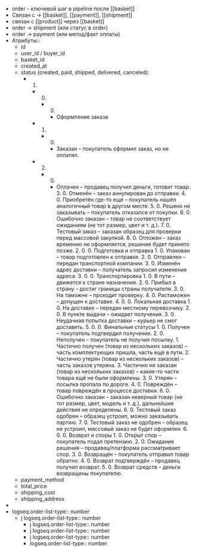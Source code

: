 - order - ключевой шаг в pipeline после [[basket]]
- Связан с → [[basket]], [[payment]], [[shipment]]
- связан с [[product]] через [[basket]]
- order → shipment (или статус в order)
- order → payment (или метод/факт оплаты)
- Атрибуты::
	- id
	- user_id / buyer_id
	- basket_id
	- created_at
	- status (created, paid, shipped, delivered, canceled):
		- 1.
			- 0.
				- 0.
					- Оформление заказа
			- 1.
				- 0.
					- Заказан – покупатель оформил заказ, но не оплатил.
			- 2.
				- 0.
					- Оплачен – продавец получил деньги, готовит товар.
					  3.
					  0. 
					  Отменён – заказ аннулирован до отправки.
					  4.
					  0. 
					  Приобретён где-то ещё – покупатель нашёл аналогичный товар в другом месте.
					  5.
					  0. 
					  Решено не заказывать – покупатель отказался от покупки.
					  6.
					  0. 
					  Ошибочно заказан – товар не соответствует ожиданиям (не тот размер, цвет и т. д.).
					  7.
					  0. 
					  Тестовый заказ – заказан образец для проверки перед массовой закупкой.
					  8.
					  0. 
					  Отложен – заказ временно не оформляется, решение будет принято позже.
					  2.
					  0.
					  0. 
					  Подготовка и отправка
					  1.
					  0. 
					  Упакован – товар подготовлен к отправке.
					  2.
					  0. 
					  Отправлен – передан транспортной компании.
					  3.
					  0. 
					  Изменён адрес доставки – получатель запросил изменение адреса.
					  3.
					  0. 
					  0. 
					  Транспортировка
					  1. 
					  0. 
					  В пути – движется к стране назначения.
					  2. 
					  0. 
					  Прибыл в страну – достиг границы страны получателя.
					  3. 
					  0. 
					  На таможне – проходит проверку.
					  4. 
					  0. 
					  Растаможен – допущен к доставке.
					  4.
					  0.
					  0. 
					  Локальная доставка
					  1.
					  0. 
					  На доставке – передан местному перевозчику.
					  2.
					  0. 
					  В пункте выдачи – ожидает получения.
					  3.
					  0. 
					  Неудачная попытка доставки – курьер не смог доставить.
					  5.
					  0.
					  0. 
					  Финальные статусы
					  1.
					  0. 
					  Получен – покупатель подтвердил получение.
					  2.
					  0. 
					  Неполучен – покупатель не получил посылку.
					  1. 
					  Частично получен (товар из нескольких заказов) – часть комплектующих пришла, часть ещё в пути.
					  2. 
					  Частично утерян (товар из нескольких заказов) – часть заказов утеряна.
					  3. 
					  Частично не заказан (товар из нескольких заказов) – какие-то части товара ещё не были оформлены.
					  3.
					  0. 
					  Утерян – посылка пропала по дороге.
					  4.
					  0. 
					  Повреждён – товар повреждён в процессе доставки.
					  6.
					  0. 
					  Ошибочно заказан – заказан неверный товар (не тот размер, цвет, модель и т. д.), дальнейшие действия не определены.
					  6.
					  0. 
					  Тестовый заказ одобрен – образец устроил, можно заказывать партию.
					  7.
					  0. 
					  Тестовый заказ не одобрен – образец не устроил, массовый заказ не будет оформлен.
					  6.
					  0.
					  0.
					  Возврат и споры
					  1.
					  0.
					  Открыт спор – покупатель подал претензию.
					  2.
					  0.
					  Ожидание решения – продавец/платформа рассматривает спор.
					  3.
					  0.
					  Возвращён – покупатель отправил товар обратно.
					  4.
					  0.
					  Возврат подтверждён – продавец получил возврат.
					  5.
					  0.
					  Возврат средств – деньги возвращены покупателю.
	- payment_method
	- total_price
	- shipping_cost
	- shipping_address
-
- logseq.order-list-type:: number
	- j
	  logseq.order-list-type:: number
		- j
		  logseq.order-list-type:: number
		- j
		  logseq.order-list-type:: number
		- j
		  logseq.order-list-type:: number
		- logseq.order-list-type:: number